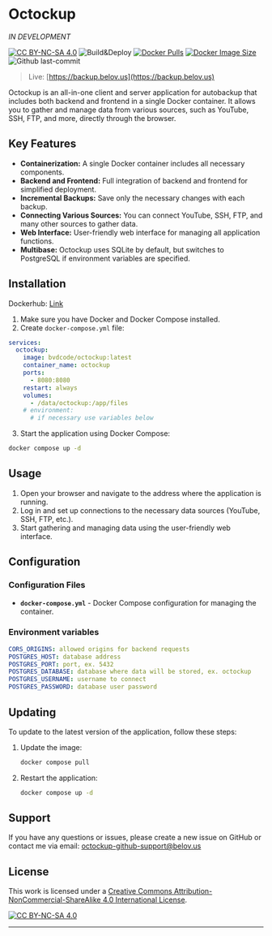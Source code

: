 # Octockup
_IN DEVELOPMENT_

[![CC BY-NC-SA 4.0][cc-by-nc-sa-shield]][cc-by-nc-sa]
![Build&Deploy](https://github.com/bvdcode/Octockup/actions/workflows/docker-image.yml/badge.svg) 
[![Docker Pulls](https://badgen.net/docker/pulls/bvdcode/octockup?icon=docker&label=pulls)](https://hub.docker.com/r/bvdcode/octockup/)
[![Docker Image Size](https://badgen.net/docker/size/bvdcode/octockup?icon=docker&label=image%20size)](https://hub.docker.com/r/bvdcode/octockup/)
![Github last-commit](https://img.shields.io/github/last-commit/bvdcode/Octockup)

>Live: [https://backup.belov.us](https://backup.belov.us)

Octockup is an all-in-one client and server application for autobackup that includes both backend and frontend in a single Docker container. It allows you to gather and manage data from various sources, such as YouTube, SSH, FTP, and more, directly through the browser.

## Key Features

- **Containerization:** A single Docker container includes all necessary components.
- **Backend and Frontend:** Full integration of backend and frontend for simplified deployment.
- **Incremental Backups:** Save only the necessary changes with each backup.
- **Connecting Various Sources:** You can connect YouTube, SSH, FTP, and many other sources to gather data.
- **Web Interface:** User-friendly web interface for managing all application functions.
- **Multibase:** Octockup uses SQLite by default, but switches to PostgreSQL if environment variables are specified.

## Installation


Dockerhub: [Link](https://hub.docker.com/r/bvdcode/octockup)

1. Make sure you have Docker and Docker Compose installed.
2. Create `docker-compose.yml` file:
```yaml
services:
  octockup:
    image: bvdcode/octockup:latest
    container_name: octockup
    ports:
      - 8080:8080
    restart: always
    volumes:
      - /data/octockup:/app/files
    # environment:
      # if necessary use variables below
```
3. Start the application using Docker Compose:
```bash
docker compose up -d
```


## Usage

1. Open your browser and navigate to the address where the application is running.
2. Log in and set up connections to the necessary data sources (YouTube, SSH, FTP, etc.).
3. Start gathering and managing data using the user-friendly web interface.

## Configuration

### Configuration Files

- **`docker-compose.yml`** - Docker Compose configuration for managing the container.


### Environment variables

```yaml
CORS_ORIGINS: allowed origins for backend requests
POSTGRES_HOST: database address
POSTGRES_PORT: port, ex. 5432
POSTGRES_DATABASE: database where data will be stored, ex. octockup
POSTGRES_USERNAME: username to connect
POSTGRES_PASSWORD: database user password
```

## Updating

To update to the latest version of the application, follow these steps:

1. Update the image:
    ```bash
    docker compose pull
    ```
3. Restart the application:
    ```bash
    docker compose up -d
    ```

## Support

If you have any questions or issues, please create a new issue on GitHub or contact me via email:
octockup-github-support@belov.us

## License

This work is licensed under a
[Creative Commons Attribution-NonCommercial-ShareAlike 4.0 International License][cc-by-nc-sa].

[![CC BY-NC-SA 4.0][cc-by-nc-sa-image]][cc-by-nc-sa]

[cc-by-nc-sa]: http://creativecommons.org/licenses/by-nc-sa/4.0/
[cc-by-nc-sa-image]: https://licensebuttons.net/l/by-nc-sa/4.0/88x31.png
[cc-by-nc-sa-shield]: https://img.shields.io/badge/License-CC%20BY--NC--SA%204.0-lightgrey.svg

---
